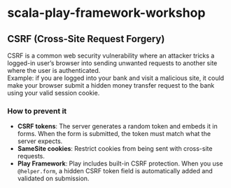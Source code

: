 # scala-play-framework-workshop

## CSRF (Cross-Site Request Forgery)

CSRF is a common web security vulnerability where an attacker tricks a logged-in user’s browser into sending unwanted requests to another site where the user is authenticated.  
Example: if you are logged into your bank and visit a malicious site, it could make your browser submit a hidden money transfer request to the bank using your valid session cookie.

### How to prevent it
- **CSRF tokens**: The server generates a random token and embeds it in forms. When the form is submitted, the token must match what the server expects.
- **SameSite cookies**: Restrict cookies from being sent with cross-site requests.
- **Play Framework**: Play includes built-in CSRF protection. When you use `@helper.form`, a hidden CSRF token field is automatically added and validated on submission.

